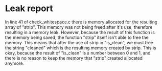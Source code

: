 # Leak report
In line 41 of check_whitespace.c there is memory allocated for the resulting array of "strip".
This memory was not being freed after it's use, therefore resulting in a memory leak.
However, because the result of this function is the memory being saved,
the function "strip" itself isn't able to free the memory.
This means that after the use of strip in "is_clean", we must free the string "cleaned"
which is the resulting memory created by strip.
This is okay, because the result of "is_clean" is a number between 0 and 1,
and there is no reason to keep the memory that "strip" created allocated anymore.
